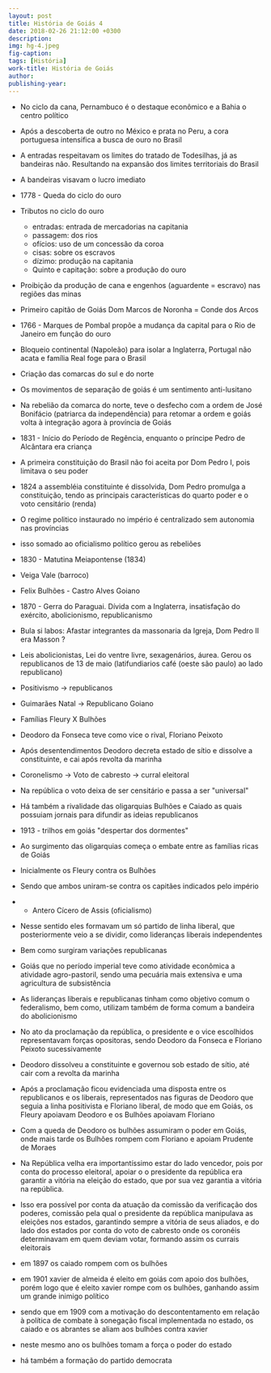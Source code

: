 ```yaml
---
layout: post
title: História de Goiás 4 
date: 2018-02-26 21:12:00 +0300
description: 
img: hg-4.jpeg
fig-caption: 
tags: [História]
work-title: História de Goiás
author: 
publishing-year: 
---
```


* No ciclo da cana, Pernambuco é o destaque econômico e a Bahia o centro político
* Após a descoberta de outro no México e prata no Peru, a cora portuguesa intensifica a busca de ouro no Brasil
* A entradas respeitavam os limites do tratado de Todesilhas, já as bandeiras não. Resultando na expansão dos limites territoriais do Brasil
* A bandeiras visavam o lucro imediato
* 1778 - Queda do ciclo do ouro
* Tributos no ciclo do ouro
  *  entradas: entrada de mercadorias na capitania
  *  passagem: dos rios
  *  ofícios: uso de um concessão da coroa
  *  cisas: sobre os escravos
  *  dízimo: produção na capitania
  *  Quinto e capitação: sobre a produção do ouro
* Proibição da produção de cana e engenhos (aguardente = escravo) nas regiões das minas
* Primeiro capitão de Goiás Dom Marcos de Noronha = Conde dos Arcos
* 1766 - Marques de Pombal propõe a mudança da capital para o Rio de Janeiro em função do ouro
* Bloqueio continental (Napoleão) para isolar a Inglaterra, Portugal não acata e família Real foge para o Brasil
* Criação das comarcas do sul e do norte
* Os movimentos de separação de goiás é um sentimento anti-lusitano
* Na rebelião da comarca do norte, teve o desfecho com a ordem de José Bonifácio (patriarca da independência) para retomar a ordem e goiás volta à integração agora à província de Goiás
* 1831 - Início do Período de Regência, enquanto o príncipe Pedro de Alcântara era criança
* A primeira constituição do Brasil não foi aceita por Dom Pedro I, pois limitava o seu poder
* 1824 a assembléia constituinte é dissolvida, Dom Pedro promulga a constituição, tendo as principais características do quarto poder e o voto censitário (renda)
* O regime politico instaurado no império é centralizado sem autonomia nas províncias
* isso somado ao oficialismo político gerou as rebeliões
* 1830 - Matutina Meiapontense (1834) 
* Veiga Vale (barroco)
* Felix Bulhões - Castro Alves Goiano
* 1870 - Gerra do Paraguai. Dívida com a Inglaterra, insatisfação do exército, abolicionismo, republicanismo
* Bula si labos: Afastar integrantes da massonaria da Igreja, Dom Pedro II era Masson ?
* Leis abolicionistas, Lei do ventre livre, sexagenários, áurea. Gerou os republicanos de 13 de maio (latifundiarios café (oeste são paulo) ao lado republicano)
* Positivismo -> republicanos
* Guimarães Natal -> Republicano Goiano
* Famílias Fleury X Bulhões
* Deodoro da Fonseca teve como vice o rival, Floriano Peixoto
* Após desentendimentos Deodoro decreta estado de sítio e dissolve a constituinte, e cai após revolta da marinha
* Coronelismo -> Voto de cabresto -> curral eleitoral
* Na república o voto deixa de ser censitário e passa a ser "universal"
* Há também a rivalidade das oligarquias Bulhões e Caiado as quais possuiam jornais para difundir as ideias republicanos
* 1913 - trilhos em goiás "despertar dos dormentes"


* Ao surgimento das oligarquias começa o embate entre as famílias ricas de Goiás
* Inicialmente os Fleury contra os Bulhões
* Sendo que ambos uniram-se contra os capitães indicados pelo império
* * Antero Cícero de Assis (oficialismo)
* Nesse sentido eles formavam um só partido de linha liberal, que posteriormente veio a se dividir, como lideranças liberais independentes
* Bem como surgiram variações republicanas 
* Goiás que no período imperial teve como atividade econômica a atividade agro-pastoril, sendo uma pecuária mais extensiva e uma agricultura de subsistência
* As lideranças liberais e republicanas tinham como objetivo comum o federalismo, bem como, utilizam também de forma comum a bandeira do abolicionismo
* No ato da proclamação da república, o presidente e o vice escolhidos representavam forças opositoras, sendo Deodoro da Fonseca e Floriano Peixoto sucessivamente
* Deodoro dissolveu a constituinte e governou sob estado de sítio, até cair com a revolta da marinha
* Após a proclamação ficou evidenciada uma disposta entre os republicanos e os liberais, representados nas figuras de Deodoro que seguia a linha positivista e Floriano liberal, de modo que em Goiás, os Fleury apoiavam Deodoro e os Bulhões apoiavam Floriano
* Com a queda de Deodoro os bulhões assumiram o poder em Goiás, onde mais tarde os Bulhões rompem com Floriano e apoiam Prudente de Moraes
* Na República velha era importantíssimo estar do lado vencedor, pois por conta do processo eleitoral, apoiar o o presidente da república era garantir a vitória na eleição do estado, que por sua vez garantia a vitória na república. 
* Isso era possível por conta da atuação da comissão da verificação dos poderes, comissão pela qual o presidente da república manipulava as eleições nos estados, garantindo sempre a vitória de seus aliados, e do lado dos estados por conta do voto de cabresto onde os coronéis determinavam em quem deviam votar, formando assim os currais eleitorais
* em 1897 os caiado rompem com os bulhões
* em 1901 xavier de almeida é eleito em goiás com apoio dos bulhões, porém logo que é eleito xavier rompe com os bulhões, ganhando assim um grande inimigo político
* sendo que em 1909 com a motivação do descontentamento em relação à política de combate à sonegação fiscal implementada no estado, os caiado e os abrantes se aliam aos bulhões contra xavier
* neste mesmo ano os bulhões tomam a força o poder do estado
* há também a formação do partido democrata 
